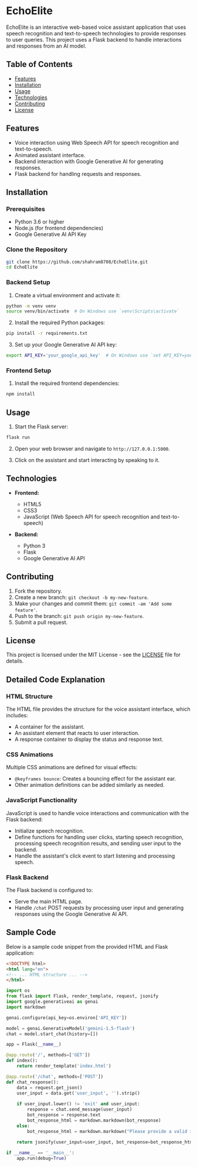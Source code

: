 # EchoElite

EchoElite is an interactive web-based voice assistant application that uses speech recognition and text-to-speech technologies to provide responses to user queries. This project uses a Flask backend to handle interactions and responses from an AI model.

## Table of Contents

- [Features](#features)
- [Installation](#installation)
- [Usage](#usage)
- [Technologies](#technologies)
- [Contributing](#contributing)
- [License](#license)

## Features

- Voice interaction using Web Speech API for speech recognition and text-to-speech.
- Animated assistant interface.
- Backend interaction with Google Generative AI for generating responses.
- Flask backend for handling requests and responses.

## Installation

### Prerequisites

- Python 3.6 or higher
- Node.js (for frontend dependencies)
- Google Generative AI API Key

### Clone the Repository

```bash
git clone https://github.com/shahram8708/EchoElite.git
cd EchoElite
```

### Backend Setup

1. Create a virtual environment and activate it:

```bash
python -m venv venv
source venv/bin/activate  # On Windows use `venv\Scripts\activate`
```

2. Install the required Python packages:

```bash
pip install -r requirements.txt
```

3. Set up your Google Generative AI API key:

```bash
export API_KEY='your_google_api_key'  # On Windows use `set API_KEY=your_google_api_key`
```

### Frontend Setup

1. Install the required frontend dependencies:

```bash
npm install
```

## Usage

1. Start the Flask server:

```bash
flask run
```

2. Open your web browser and navigate to `http://127.0.0.1:5000`.

3. Click on the assistant and start interacting by speaking to it.

## Technologies

- **Frontend:**
  - HTML5
  - CSS3
  - JavaScript (Web Speech API for speech recognition and text-to-speech)

- **Backend:**
  - Python 3
  - Flask
  - Google Generative AI API

## Contributing

1. Fork the repository.
2. Create a new branch: `git checkout -b my-new-feature`.
3. Make your changes and commit them: `git commit -am 'Add some feature'`.
4. Push to the branch: `git push origin my-new-feature`.
5. Submit a pull request.

## License

This project is licensed under the MIT License - see the [LICENSE](LICENSE) file for details.

## Detailed Code Explanation

### HTML Structure

The HTML file provides the structure for the voice assistant interface, which includes:

- A container for the assistant.
- An assistant element that reacts to user interaction.
- A response container to display the status and response text.

### CSS Animations

Multiple CSS animations are defined for visual effects:

- `@keyframes bounce`: Creates a bouncing effect for the assistant ear.
- Other animation definitions can be added similarly as needed.

### JavaScript Functionality

JavaScript is used to handle voice interactions and communication with the Flask backend:

- Initialize speech recognition.
- Define functions for handling user clicks, starting speech recognition, processing speech recognition results, and sending user input to the backend.
- Handle the assistant's click event to start listening and processing speech.

### Flask Backend

The Flask backend is configured to:

- Serve the main HTML page.
- Handle `/chat` POST requests by processing user input and generating responses using the Google Generative AI API.

## Sample Code

Below is a sample code snippet from the provided HTML and Flask application:

```html
<!DOCTYPE html>
<html lang="en">
<!-- ... HTML structure ... -->
</html>
```

```python
import os
from flask import Flask, render_template, request, jsonify
import google.generativeai as genai
import markdown

genai.configure(api_key=os.environ['API_KEY'])

model = genai.GenerativeModel('gemini-1.5-flash')
chat = model.start_chat(history=[])

app = Flask(__name__)

@app.route('/', methods=['GET'])
def index():
    return render_template('index.html')

@app.route('/chat', methods=['POST'])
def chat_response():
    data = request.get_json()
    user_input = data.get('user_input', '').strip()
    
    if user_input.lower() != 'exit' and user_input:
        response = chat.send_message(user_input)
        bot_response = response.text
        bot_response_html = markdown.markdown(bot_response)
    else:
        bot_response_html = markdown.markdown("Please provide a valid input.")
    
    return jsonify(user_input=user_input, bot_response=bot_response_html)

if __name__ == '__main__':
    app.run(debug=True)
```
